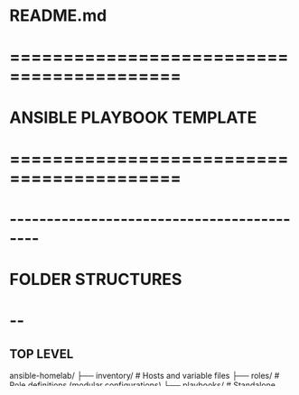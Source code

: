 # README.md
# ==========================================
# ANSIBLE PLAYBOOK TEMPLATE
# ==========================================

# ------------------------------------------
# FOLDER STRUCTURES
# --

## TOP LEVEL

ansible-homelab/
├── inventory/        # Hosts and variable files
├── roles/            # Role definitions (modular configurations)
├── playbooks/        # Standalone playbooks
├── collections/      # Custom collections (if needed)
├── plugins/          # Custom plugins
├── library/          # Custom Ansible modules
├── filter_plugins/   # Custom Jinja2 filters
├── lookup_plugins/   # Custom lookup plugins
├── module_utils/     # Shared utilities for custom modules
├── vars/             # Global variable files
├── files/            # Static files (configs, certs, etc.)
├── templates/        # Jinja2 templates
├── handlers/         # Handlers for global tasks
├── tests/            # Playbook tests
├── ansible.cfg       # Configuration settings
├── requirements.yml  # Ansible Galaxy role dependencies
├── README.md         # Documentation

## SUBFOLDERS

### ROLES 

roles/
└── role_name/
    ├── tasks/             # REQUIRED: Main role logic (main.yml auto-loaded)
    │   ├── main.yml       # Auto-loaded when role is applied
    ├── handlers/          # Handlers for restarting services
    │   ├── main.yml       # Auto-loaded when role needs handlers
    ├── templates/         # Jinja2 templates (.j2) for config files
    ├── files/             # Static files to be copied
    ├── vars/              # Role-specific variables (auto-loaded)
    │   ├── main.yml       # Automatically included variables
    ├── defaults/          # Default variables (lowest priority)
    │   ├── main.yml       # Lowest priority variables (overridable)
    ├── meta/              # Metadata (dependencies, author, etc.)
    │   ├── main.yml       
    ├── library/           # Custom modules **(same as top-level)**
    ├── module_utils/      # Custom utilities for modules **(same as top-level)**
    ├── filter_plugins/    # Custom Jinja2 filters **(same as top-level)**
    ├── lookup_plugins/    # Custom lookup functions **(same as top-level)**
    ├── tests/             # Playbook tests for the role
    │   ├── test.yml       # Sample test playbook for the role
    ├── README.md          # Optional but good for documentation



### INVENTORY

inventory/
├── hosts.yml            # Inventory definition
├── group_vars/          # Variables per group (auto-loaded)
│   ├── all.yml          # Loaded for all hosts
│   ├── proxmox.yml      # Specific to "proxmox" group
├── host_vars/           # Variables per host (auto-loaded)
│   ├── hl-core-ubuntu.yml   # Variables for a specific host


